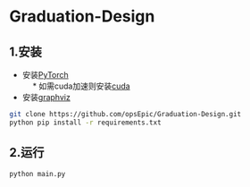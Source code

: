 # Graduation-Design
## 1.安装
+ 安装[PyTorch](https://pytorch.org/get-started/locally/)<br/>
&emsp; * 如需cuda加速则安装[cuda](https://developer.nvidia.com/cuda-toolkit-archive)
+ 安装[graphviz](https://graphviz.org/download/)
```bash
git clone https://github.com/opsEpic/Graduation-Design.git
python pip install -r requirements.txt
```
## 2.运行
```bash
python main.py
```

